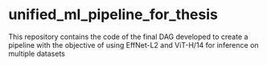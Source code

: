 # unified_ml_pipeline_for_thesis
This repository contains the code of the final DAG developed to create a pipeline with the objective of using EffNet-L2 and ViT-H/14 for inference on multiple datasets
